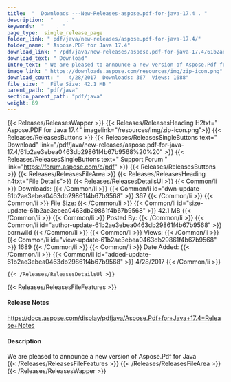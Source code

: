 ```yaml
---
title:  "  Downloads ---New-Releases-aspose.pdf-for-java-17.4 . " 
description:  "    . " 
keywords:  "    . " 
page_type:  single_release_page
folder_link: " pdf/java/new-releases/aspose.pdf-for-java-17.4/"
folder_name: " Aspose.PDF for Java 17.4"
download_link: " /pdf/java/new-releases/aspose.pdf-for-java-17.4/61b2ae3ebea0463db29861f4b67b9568"
download_text: " Download"
Intro_text: " We are pleased to announce a new version of Aspose.Pdf for Java"
image_link: " https://downloads.aspose.com/resources/img/zip-icon.png"
download_count: "   4/28/2017  Downloads: 367  Views: 1688"
file_size: "  File Size: 42.1 MB "
parent_path: "pdf/java"
section_parent_path: "pdf/java"
weight: 69 
---
```


{{< Releases/ReleasesWapper >}}
  {{< Releases/ReleasesHeading H2txt=" Aspose.PDF for Java 17.4" imagelink="/resources/img/zip-icon.png">}}
  {{< Releases/ReleasesButtons >}}
    {{< Releases/ReleasesSingleButtons text=" Download" link="/pdf/java/new-releases/aspose.pdf-for-java-17.4/61b2ae3ebea0463db29861f4b67b9568%20%20" >}}
    {{< Releases/ReleasesSingleButtons text=" Support Forum " link="https://forum.aspose.com/c/pdf" >}}
  {{< Releases/ReleasesButtons >}}
  {{< Releases/ReleasesFileArea >}}
    {{< Releases/ReleasesHeading h4txt="File Details">}}
    {{< Releases/ReleasesDetailsUl >}}
            {{< Common/li  >}} Downloads: {{< /Common/li >}} 
      {{< Common/li id="dwn-update-61b2ae3ebea0463db29861f4b67b9568" >}} 367 {{< /Common/li >}} 
      {{< Common/li  >}} File Size: {{< /Common/li >}} 
      {{< Common/li id="size-update-61b2ae3ebea0463db29861f4b67b9568" >}} 42.1 MB {{< /Common/li >}} 
      {{< Common/li  >}} Posted By: {{< /Common/li >}} 
      {{< Common/li id="author-update-61b2ae3ebea0463db29861f4b67b9568" >}} bornwild {{< /Common/li >}} 
      {{< Common/li  >}} Views: {{< /Common/li >}} 
      {{< Common/li id="view-update-61b2ae3ebea0463db29861f4b67b9568" >}} 1689 {{< /Common/li >}} 
      {{< Common/li  >}} Date Added: {{< /Common/li >}} 
      {{< Common/li id="added-update-61b2ae3ebea0463db29861f4b67b9568" >}} 4/28/2017 {{< /Common/li >}} 

    {{< /Releases/ReleasesDetailsUl >}}

  {{< Releases/ReleasesFileFeatures >}}
      <h4>Release Notes</h4><div><a href="https://docs.aspose.com/display/pdfjava/Aspose.Pdf+for+Java+17.4+Release+Notes">https://docs.aspose.com/display/pdfjava/Aspose.Pdf+for+Java+17.4+Release+Notes</a></div><h4>Description</h4><div class="HTMLDescription">We are pleased to announce a new version of Aspose.Pdf for Java</div>
  {{< /Releases/ReleasesFileFeatures >}}
 {{< /Releases/ReleasesFileArea >}}
{{< /Releases/ReleasesWapper >}}


